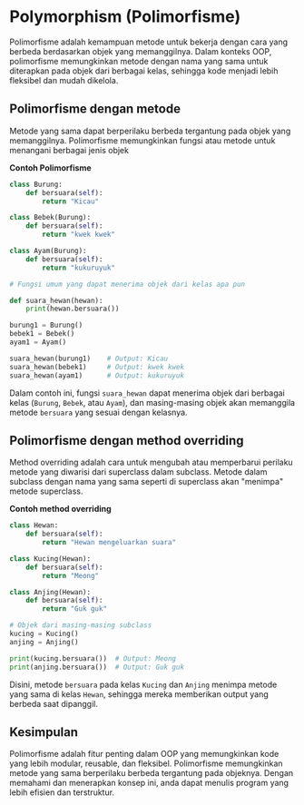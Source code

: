 # Polymorphism (Polimorfisme)

Polimorfisme adalah kemampuan metode untuk bekerja dengan cara yang berbeda berdasarkan objek yang memanggilnya. Dalam konteks OOP, polimorfisme memungkinkan metode dengan nama yang sama untuk diterapkan pada objek dari berbagai kelas, sehingga kode menjadi lebih fleksibel dan mudah dikelola.

## Polimorfisme dengan metode

Metode yang sama dapat berperilaku berbeda tergantung pada objek yang memanggilnya. Polimorfisme memungkinkan fungsi atau metode untuk menangani berbagai jenis objek

**Contoh Polimorfisme**

```Python
class Burung:
    def bersuara(self):
        return "Kicau"

class Bebek(Burung):
    def bersuara(self):
        return "kwek kwek"

class Ayam(Burung):
    def bersuara(self):
        return "kukuruyuk"

# Fungsi umum yang dapat menerima objek dari kelas apa pun

def suara_hewan(hewan):
    print(hewan.bersuara())

burung1 = Burung()
bebek1 = Bebek()
ayam1 = Ayam()

suara_hewan(burung1)    # Output: Kicau
suara_hewan(bebek1)     # Output: kwek kwek
suara_hewan(ayam1)      # Output: kukuruyuk
```

Dalam contoh ini, fungsi `suara_hewan` dapat menerima objek dari berbagai kelas (`Burung`, `Bebek`, atau `Ayam`), dan masing-masing objek akan memanggila metode `bersuara` yang sesuai dengan kelasnya.

## Polimorfisme dengan method overriding

Method overriding adalah cara untuk mengubah atau memperbarui perilaku metode yang diwarisi dari superclass dalam subclass. Metode dalam subclass dengan nama yang sama seperti di superclass akan "menimpa" metode superclass.

**Contoh method overriding**
```Python
class Hewan:
    def bersuara(self):
        return "Hewan mengeluarkan suara"

class Kucing(Hewan):
    def bersuara(self):
        return "Meong"

class Anjing(Hewan):
    def bersuara(self):
        return "Guk guk"

# Objek dari masing-masing subclass
kucing = Kucing()
anjing = Anjing()

print(kucing.bersuara())  # Output: Meong
print(anjing.bersuara())  # Output: Guk guk
```

Disini, metode `bersuara` pada kelas `Kucing` dan `Anjing` menimpa metode yang sama di kelas `Hewan`, sehingga mereka memberikan output yang berbeda saat dipanggil.

## Kesimpulan

Polimorfisme adalah fitur penting dalam OOP yang memungkinkan kode yang lebih modular, reusable, dan fleksibel. Polimorfisme memungkinkan metode yang sama berperilaku berbeda tergantung pada objeknya. Dengan memahami dan menerapkan konsep ini, anda dapat menulis program yang lebih efisien dan terstruktur.